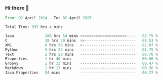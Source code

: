 ### Hi there 👋

<!--
**luoxuanzao/luoxuanzao** is a ✨ _special_ ✨ repository because its `README.md` (this file) appears on your GitHub profile.

Here are some ideas to get you started:

- 🔭 I’m currently working on ...
- 🌱 I’m currently learning ...
- 👯 I’m looking to collaborate on ...
- 🤔 I’m looking for help with ...
- 💬 Ask me about ...
- 📫 How to reach me: ...
- 😄 Pronouns: ...
- ⚡ Fun fact: ...
-->

<!--START_SECTION:waka-->

```rust
From: 02 April 2024 - To: 02 April 2025

Total Time: 335 hrs 4 mins

Java              280 hrs 54 mins >>>>>>>>>>>>>>>>>>>>>----   83.79 %
C                 28 hrs 30 mins  >>-----------------------   08.51 %
XML               6 hrs 56 mins   >------------------------   02.07 %
Python            5 hrs 52 mins   -------------------------   01.75 %
Text              2 hrs 20 mins   -------------------------   00.70 %
Properties        1 hr 40 mins    -------------------------   00.50 %
Groovy            1 hr 33 mins    -------------------------   00.47 %
Markdown          1 hr 17 mins    -------------------------   00.38 %
Java Properties   54 mins         -------------------------   00.27 %
```

<!--END_SECTION:waka-->